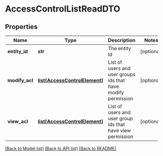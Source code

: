 # AccessControlListReadDTO

## Properties
Name | Type | Description | Notes
------------ | ------------- | ------------- | -------------
**entity_id** | **str** | The entity Id | [optional] 
**modify_acl** | [**list[AccessControlElement]**](AccessControlElement.md) | List of users and user groups ids that have modify permission | [optional] 
**view_acl** | [**list[AccessControlElement]**](AccessControlElement.md) | List of users and user group ids that have view permission | [optional] 

[[Back to Model list]](../README.md#documentation-for-models) [[Back to API list]](../README.md#documentation-for-api-endpoints) [[Back to README]](../README.md)



